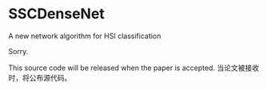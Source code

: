 # SSCDenseNet
A new network algorithm for HSI classification

Sorry.

This source code will be released when the paper is accepted.
当论文被接收时，将公布源代码。
